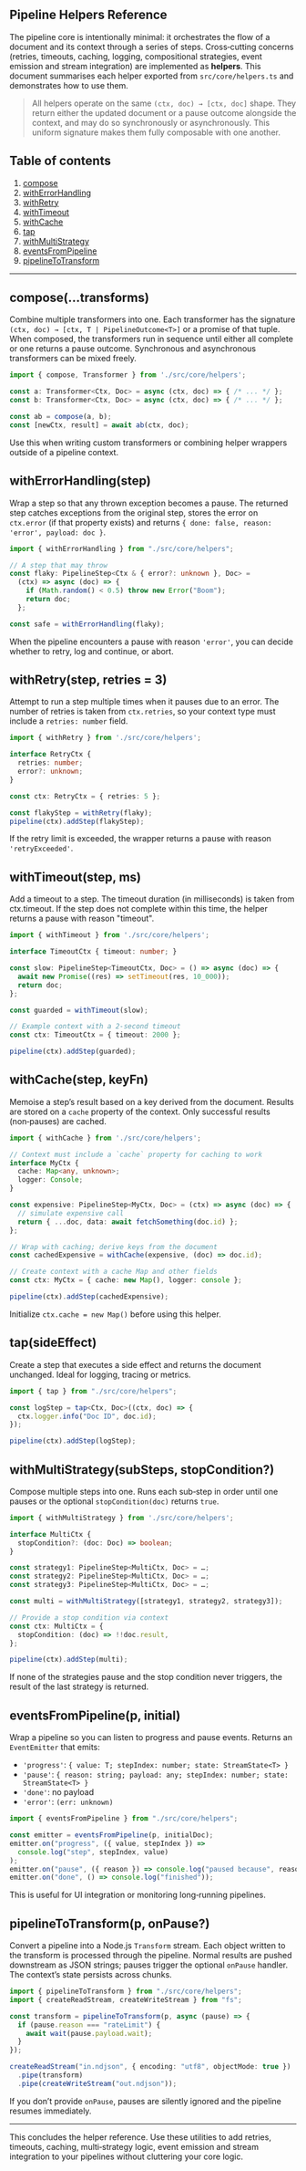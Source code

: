 ## Pipeline Helpers Reference

The pipeline core is intentionally minimal: it orchestrates the flow of a document and its context through a series of steps. Cross‑cutting concerns (retries, timeouts, caching, logging, compositional strategies, event emission and stream integration) are implemented as **helpers**. This document summarises each helper exported from `src/core/helpers.ts` and demonstrates how to use them.

> All helpers operate on the same `(ctx, doc) → [ctx, doc]` shape. They return either the updated document or a pause outcome alongside the context, and may do so synchronously or asynchronously. This uniform signature makes them fully composable with one another.

## Table of contents

1. [compose](#compose)
2. [withErrorHandling](#witherrorhandling)
3. [withRetry](#withretry)
4. [withTimeout](#withtimeout)
5. [withCache](#withcache)
6. [tap](#tap)
7. [withMultiStrategy](#withmultistrategy)
8. [eventsFromPipeline](#eventsfrompipeline)
9. [pipelineToTransform](#pipelinetotransform)

---

## compose(...transforms)

Combine multiple transformers into one. Each transformer has the signature `(ctx, doc) → [ctx, T | PipelineOutcome<T>]` or a promise of that tuple. When composed, the transformers run in sequence until either all complete or one returns a pause outcome. Synchronous and asynchronous transformers can be mixed freely.

```ts
import { compose, Transformer } from './src/core/helpers';

const a: Transformer<Ctx, Doc> = async (ctx, doc) => { /* ... */ };
const b: Transformer<Ctx, Doc> = async (ctx, doc) => { /* ... */ };

const ab = compose(a, b);
const [newCtx, result] = await ab(ctx, doc);
```

Use this when writing custom transformers or combining helper wrappers outside of a pipeline context.

## withErrorHandling(step)

Wrap a step so that any thrown exception becomes a pause. The returned step catches exceptions from the original step, stores the error on `ctx.error` (if that property exists) and returns `{ done: false, reason: 'error', payload: doc }`.

```ts
import { withErrorHandling } from "./src/core/helpers";

// A step that may throw
const flaky: PipelineStep<Ctx & { error?: unknown }, Doc> =
  (ctx) => async (doc) => {
    if (Math.random() < 0.5) throw new Error("Boom");
    return doc;
  };

const safe = withErrorHandling(flaky);
```

When the pipeline encounters a pause with reason `'error'`, you can decide whether to retry, log and continue, or abort.

## withRetry(step, retries = 3)

Attempt to run a step multiple times when it pauses due to an error. The number of retries is taken from `ctx.retries`, so your context type must include a `retries: number` field.

```ts
import { withRetry } from './src/core/helpers';

interface RetryCtx {
  retries: number;
  error?: unknown;
}

const ctx: RetryCtx = { retries: 5 };

const flakyStep = withRetry(flaky);
pipeline(ctx).addStep(flakyStep);
```

If the retry limit is exceeded, the wrapper returns a pause with reason `'retryExceeded'`.

## withTimeout(step, ms)

Add a timeout to a step. The timeout duration (in milliseconds) is taken from ctx.timeout. If the step does not complete within this time, the helper returns a pause with reason "timeout".

```ts
import { withTimeout } from './src/core/helpers';

interface TimeoutCtx { timeout: number; }

const slow: PipelineStep<TimeoutCtx, Doc> = () => async (doc) => {
  await new Promise((res) => setTimeout(res, 10_000));
  return doc;
};

const guarded = withTimeout(slow);

// Example context with a 2‑second timeout
const ctx: TimeoutCtx = { timeout: 2000 };

pipeline(ctx).addStep(guarded);

```

## withCache(step, keyFn)

Memoise a step’s result based on a key derived from the document. Results are stored on a `cache` property of the context. Only successful results (non‑pauses) are cached.

```ts
import { withCache } from './src/core/helpers';

// Context must include a `cache` property for caching to work
interface MyCtx {
  cache: Map<any, unknown>;
  logger: Console;
}

const expensive: PipelineStep<MyCtx, Doc> = (ctx) => async (doc) => {
  // simulate expensive call
  return { ...doc, data: await fetchSomething(doc.id) };
};

// Wrap with caching; derive keys from the document
const cachedExpensive = withCache(expensive, (doc) => doc.id);

// Create context with a cache Map and other fields
const ctx: MyCtx = { cache: new Map(), logger: console };

pipeline(ctx).addStep(cachedExpensive);
```

Initialize `ctx.cache = new Map()` before using this helper.

## tap(sideEffect)

Create a step that executes a side effect and returns the document unchanged. Ideal for logging, tracing or metrics.

```ts
import { tap } from "./src/core/helpers";

const logStep = tap<Ctx, Doc>((ctx, doc) => {
  ctx.logger.info("Doc ID", doc.id);
});

pipeline(ctx).addStep(logStep);
```

## withMultiStrategy(subSteps, stopCondition?)
Compose multiple steps into one. Runs each sub‑step in order until one pauses or the optional `stopCondition(doc)` returns `true`.

```ts
import { withMultiStrategy } from './src/core/helpers';

interface MultiCtx {
  stopCondition?: (doc: Doc) => boolean;
}

const strategy1: PipelineStep<MultiCtx, Doc> = …;
const strategy2: PipelineStep<MultiCtx, Doc> = …;
const strategy3: PipelineStep<MultiCtx, Doc> = …;

const multi = withMultiStrategy([strategy1, strategy2, strategy3]);

// Provide a stop condition via context
const ctx: MultiCtx = {
  stopCondition: (doc) => !!doc.result,
};

pipeline(ctx).addStep(multi);

```

If none of the strategies pause and the stop condition never triggers, the result of the last strategy is returned.

## eventsFromPipeline(p, initial)

Wrap a pipeline so you can listen to progress and pause events. Returns an `EventEmitter` that emits:

- `'progress'`: `{ value: T; stepIndex: number; state: StreamState<T> }`
- `'pause'`: `{ reason: string; payload: any; stepIndex: number; state: StreamState<T> }`
- `'done'`: no payload
- `'error'`: `(err: unknown)`

```ts
import { eventsFromPipeline } from "./src/core/helpers";

const emitter = eventsFromPipeline(p, initialDoc);
emitter.on("progress", ({ value, stepIndex }) =>
  console.log("step", stepIndex, value)
);
emitter.on("pause", ({ reason }) => console.log("paused because", reason));
emitter.on("done", () => console.log("finished"));
```

This is useful for UI integration or monitoring long‑running pipelines.

## pipelineToTransform(p, onPause?)

Convert a pipeline into a Node.js `Transform` stream. Each object written to the transform is processed through the pipeline. Normal results are pushed downstream as JSON strings; pauses trigger the optional `onPause` handler. The context’s state persists across chunks.

```ts
import { pipelineToTransform } from "./src/core/helpers";
import { createReadStream, createWriteStream } from "fs";

const transform = pipelineToTransform(p, async (pause) => {
  if (pause.reason === "rateLimit") {
    await wait(pause.payload.wait);
  }
});

createReadStream("in.ndjson", { encoding: "utf8", objectMode: true })
  .pipe(transform)
  .pipe(createWriteStream("out.ndjson"));
```

If you don’t provide `onPause`, pauses are silently ignored and the pipeline resumes immediately.

---

This concludes the helper reference. Use these utilities to add retries, timeouts, caching, multi‑strategy logic, event emission and stream integration to your pipelines without cluttering your core logic.
